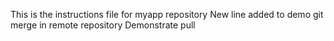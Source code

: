 This is the instructions file for myapp repository
New line added to demo git merge in remote repository
Demonstrate pull
